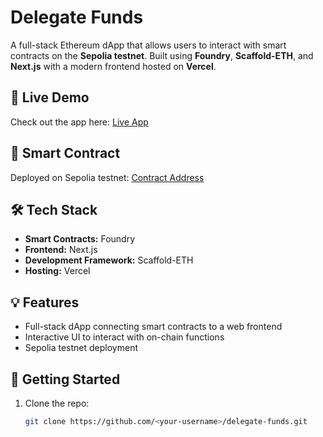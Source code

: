 # Delegate Funds

A full-stack Ethereum dApp that allows users to interact with smart contracts on the **Sepolia testnet**. Built using **Foundry**, **Scaffold-ETH**, and **Next.js** with a modern frontend hosted on **Vercel**.

## 🚀 Live Demo
Check out the app here: [Live App](https://delegate-funds-9hphowva5-dhruv4nes-projects.vercel.app/)

## 📜 Smart Contract
Deployed on Sepolia testnet: [Contract Address](https://sepolia.etherscan.io/address/0x68BE77F0eC31953Fe5905d0CA3e7FE7840325B8B)

## 🛠️ Tech Stack
- **Smart Contracts:** Foundry  
- **Frontend:** Next.js  
- **Development Framework:** Scaffold-ETH  
- **Hosting:** Vercel  

## 💡 Features
- Full-stack dApp connecting smart contracts to a web frontend  
- Interactive UI to interact with on-chain functions  
- Sepolia testnet deployment  

## 🔧 Getting Started
1. Clone the repo:  
   ```bash
   git clone https://github.com/<your-username>/delegate-funds.git

